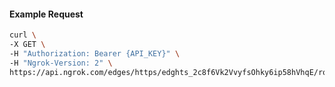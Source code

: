 <!-- Code generated for API Clients. DO NOT EDIT. -->

#### Example Request

```bash
curl \
-X GET \
-H "Authorization: Bearer {API_KEY}" \
-H "Ngrok-Version: 2" \
https://api.ngrok.com/edges/https/edghts_2c8f6Vk2VvyfsOhky6ip58hVhqE/routes/edghtsrt_2c8f6SJ8vtIQlOAN4wxVuUBPe8H/user_agent_filter
```
